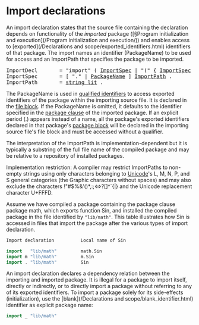# Import declarations

An import declaration states that the source file containing the declaration depends on functionality of the *imported* package ([§Program initialization and execution](/Program initialization and execution/)) and enables access to [exported](/Declarations and scope/exported_identifiers.html) identifiers of that package. The import names an identifier (PackageName) to be used for access and an ImportPath that specifies the package to be imported.

<pre>
<a id="ImportDecl">ImportDecl</a>       = "import" ( <a href="#ImportSpec">ImportSpec</a> | "(" { <a href="#ImportSpec">ImportSpec</a> ";" } ")" ) .
<a id="ImportSpec">ImportSpec</a>       = [ "." | <a href="/Packages/package_clause.html#PackageName">PackageName</a> ] <a href="#ImportPath">ImportPath</a> .
<a id="ImportPath">ImportPath</a>       = <a href="/Lexical elements/string_literals.html#string_lit">string_lit</a> .
</pre>

The PackageName is used in [qualified identifiers](/Expressions/qualified_identifiers.html) to access exported identifiers of the package within the importing source file. It is declared in the [file block](/Blocks/). If the PackageName is omitted, it defaults to the identifier specified in the [package clause](/Packages/package_clause.html) of the imported package. If an explicit period (.) appears instead of a name, all the package's exported identifiers declared in that package's [package block](/Blocks/) will be declared in the importing source file's file block and must be accessed without a qualifier.

The interpretation of the ImportPath is implementation-dependent but it is typically a substring of the full file name of the compiled package and may be relative to a repository of installed packages.

Implementation restriction: A compiler may restrict ImportPaths to non-empty strings using only characters belonging to [Unicode](http://www.unicode.org/versions/Unicode6.3.0/)'s L, M, N, P, and S general categories (the Graphic characters without spaces) and may also exclude the characters !"#$%&'()*,:;<=>?[\]^`{|} and the Unicode replacement character U+FFFD.

Assume we have compiled a package containing the package clause package math, which exports function Sin, and installed the compiled package in the file identified by `"lib/math"`. This table illustrates how Sin is accessed in files that import the package after the various types of import declaration.

```go
Import declaration          Local name of Sin

import   "lib/math"         math.Sin
import m "lib/math"         m.Sin
import . "lib/math"         Sin
```

An import declaration declares a dependency relation between the importing and imported package. It is illegal for a package to import itself, directly or indirectly, or to directly import a package without referring to any of its exported identifiers. To import a package solely for its side-effects (initialization), use the [blank](/Declarations and scope/blank_identifier.html) identifier as explicit package name:

```go
import _ "lib/math"
```